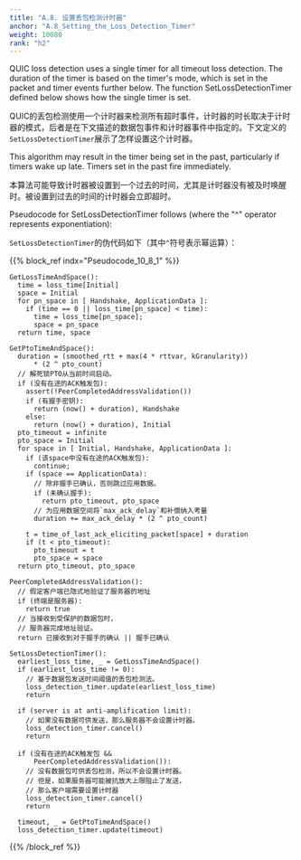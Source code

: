 ```yaml
---
title: "A.8. 设置丢包检测计时器"
anchor: "A.8_Setting_the_Loss_Detection_Timer"
weight: 10080
rank: "h2"
---
```


QUIC loss detection uses a single timer for all timeout loss detection. The duration of the timer is based on the timer's mode, which is set in the packet and timer events further below. The function SetLossDetectionTimer defined below shows how the single timer is set.

QUIC的丢包检测使用一个计时器来检测所有超时事件，计时器的时长取决于计时器的模式，后者是在下文描述的数据包事件和计时器事件中指定的。下文定义的`SetLossDetectionTimer`展示了怎样设置这个计时器。

This algorithm may result in the timer being set in the past, particularly if timers wake up late. Timers set in the past fire immediately.

本算法可能导致计时器被设置到一个过去的时间，尤其是计时器没有被及时唤醒时。被设置到过去的时间的计时器会立即超时。

Pseudocode for SetLossDetectionTimer follows (where the "^" operator represents exponentiation):

`SetLossDetectionTimer`的伪代码如下（其中`^`符号表示幂运算）：

{{% block_ref
indx="Pseudocode_10_8_1" %}}

```
GetLossTimeAndSpace():
  time = loss_time[Initial]
  space = Initial
  for pn_space in [ Handshake, ApplicationData ]:
    if (time == 0 || loss_time[pn_space] < time):
      time = loss_time[pn_space];
      space = pn_space
  return time, space

GetPtoTimeAndSpace():
  duration = (smoothed_rtt + max(4 * rttvar, kGranularity))
      * (2 ^ pto_count)
  // 解死锁PTO从当前时间启动。
  if (没有在途的ACK触发包):
    assert(!PeerCompletedAddressValidation())
    if (有握手密钥):
      return (now() + duration), Handshake
    else:
      return (now() + duration), Initial
  pto_timeout = infinite
  pto_space = Initial
  for space in [ Initial, Handshake, ApplicationData ]:
    if (该space中没有在途的ACK触发包):
      continue;
    if (space == ApplicationData):
      // 除非握手已确认，否则跳过应用数据。
      if (未确认握手):
        return pto_timeout, pto_space
      // 为应用数据空间将`max_ack_delay`和补偿纳入考量
      duration += max_ack_delay * (2 ^ pto_count)

    t = time_of_last_ack_eliciting_packet[space] + duration
    if (t < pto_timeout):
      pto_timeout = t
      pto_space = space
  return pto_timeout, pto_space

PeerCompletedAddressValidation():
  // 假定客户端已隐式地验证了服务器的地址
  if (终端是服务器):
    return true
  // 当接收到受保护的数据包时，
  // 服务器完成地址验证。
  return 已接收到对于握手的确认 || 握手已确认

SetLossDetectionTimer():
  earliest_loss_time, _ = GetLossTimeAndSpace()
  if (earliest_loss_time != 0):
    // 基于数据包发送时间阈值的丢包检测法。
    loss_detection_timer.update(earliest_loss_time)
    return

  if (server is at anti-amplification limit):
    // 如果没有数据可供发送，那么服务器不会设置计时器。
    loss_detection_timer.cancel()
    return

  if (没有在途的ACK触发包 &&
      PeerCompletedAddressValidation()):
    // 没有数据包可供丢包检测，所以不会设置计时器。
    // 但是，如果服务器可能被抗放大上限阻止了发送，
    // 那么客户端需要设置计时器
    loss_detection_timer.cancel()
    return

  timeout, _ = GetPtoTimeAndSpace()
  loss_detection_timer.update(timeout)
```

{{% /block_ref %}}

